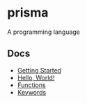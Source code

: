 # prisma
A programming language

## Docs
- [Getting Started](https://github.com/Blob2763/prisma/blob/main/docs/0%20-%20Getting%20Started/Getting%20Started.md)
- [Hello, World!](https://github.com/Blob2763/prisma/blob/main/docs/1%20-%20Hello%2C%20World!/Hello%2C%20World!.md)
- [Functions](https://github.com/Blob2763/prisma/tree/main/docs/Functions)
- [Keywords](https://github.com/Blob2763/prisma/tree/main/docs/Keywords)
